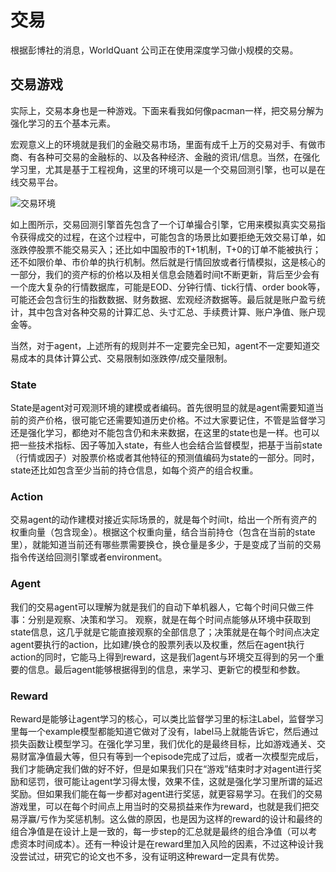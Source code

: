 

<!--
 * @version:
 * @Author:  StevenJokess（蔡舒起） https://github.com/StevenJokess
 * @Date: 2023-05-14 01:21:12
 * @LastEditors:  StevenJokess（蔡舒起） https://github.com/StevenJokess
 * @LastEditTime: 2023-09-04 21:12:38
 * @Description:
 * @Help me: make friends by a867907127@gmail.com and help me get some “foreign” things or service I need in life; 如有帮助，请赞助，失业3年了。![支付宝收款码](https://github.com/StevenJokess/d2rl/blob/master/img/%E6%94%B6.jpg)
 * @TODO::
 * @Reference:
-->
# 交易

根据彭博社的消息，WorldQuant 公司正在使用深度学习做小规模的交易。


## 交易游戏

实际上，交易本身也是一种游戏。下面来看我如何像pacman一样，把交易分解为强化学习的五个基本元素。

宏观意义上的环境就是我们的金融交易市场，里面有成千上万的交易对手、有做市商、有各种可交易的金融标的、以及各种经济、金融的资讯/信息。当然，在强化学习里，尤其是基于工程视角，这里的环境可以是一个交易回测引擎，也可以是在线交易平台。

![交易环境](../../img/trade_env.png)

如上图所示，交易回测引擎首先包含了一个订单撮合引擎，它用来模拟真实交易指令获得成交的过程，在这个过程中，可能包含的场景比如要拒绝无效交易订单，如涨跌停股票不能交易买入；还比如中国股市的T+1机制，T+0的订单不能被执行；还不如限价单、市价单的执行机制。然后就是行情回放或者行情模拟，这是核心的一部分，我们的资产标的价格以及相关信息会随着时间t不断更新，背后至少会有一个庞大复杂的行情数据库，可能是EOD、分钟行情、tick行情、order book等，可能还会包含衍生的指数数据、财务数据、宏观经济数据等。最后就是账户盈亏统计，其中包含对各种交易的计算汇总、头寸汇总、手续费计算、账户净值、账户现金等。

当然，对于agent，上述所有的规则并不一定要完全已知，agent不一定要知道交易成本的具体计算公式、交易限制如涨跌停/成交量限制。

### State

State是agent对可观测环境的建模或者编码。首先很明显的就是agent需要知道当前的资产价格，很可能它还需要知道历史价格。不过大家要记住，不管是监督学习还是强化学习，都绝对不能包含仍和未来数据，在这里的state也是一样。也可以把一些技术指标、因子等加入state，有些人也会结合监督模型，把基于当前state（行情或因子）对股票价格或者其他特征的预测值编码为state的一部分。同时，state还比如包含至少当前的持仓信息，如每个资产的组合权重。

### Action

交易agent的动作建模对接近实际场景的，就是每个时间t，给出一个所有资产的权重向量（包含现金）。根据这个权重向量，结合当前持仓（包含在当前的state里），就能知道当前还有哪些票需要换仓，换仓量是多少，于是变成了当前的交易指令传送给回测引擎或者environment。

### Agent

我们的交易agent可以理解为就是我们的自动下单机器人，它每个时间只做三件事：分别是观察、决策和学习。 观察，就是在每个时间点能够从环境中获取到state信息，这几乎就是它能直接观察的全部信息了；决策就是在每个时间点决定agent要执行的action，比如建/换仓的股票列表以及权重，然后在agent执行action的同时，它能马上得到reward，这是我们agent与环境交互得到的另一个重要的信息。最后agent能够根据得到的信息，来学习、更新它的模型和参数。

### Reward

Reward是能够让agent学习的核心，可以类比监督学习里的标注Label，监督学习里每一个example模型都能知道它做对了没有，label马上就能告诉它，然后通过损失函数让模型学习。在强化学习里，我们优化的是最终目标，比如游戏通关、交易财富净值最大等，但只有等到一个episode完成了过后，或者一次模型完成后，我们才能确定我们做的好不好，但是如果我们只在“游戏”结束时才对agent进行奖励和惩罚，很可能让agent学习得太慢，效果不佳，这就是强化学习里所谓的延迟奖励。但如果我们能在每一步都对agent进行奖惩，就更容易学习。在我们的交易游戏里，可以在每个时间点上用当时的交易损益来作为reward，也就是我们把交易浮赢/亏作为奖惩机制。这么做的原因，也是因为这样的reward的设计和最终的组合净值是在设计上是一致的，每一步step的汇总就是最终的组合净值（可以考虑资本时间成本）。还有一种设计是在reward里加入风险的因素，不过这种设计我没尝试过，研究它的论文也不多，没有证明这种reward一定具有优势。

[1]: http://pg.jrj.com.cn/acc/Res/CN_RES/INDUS/2017/10/20/bff2daa6-042b-41f8-837c-4b8575431726.pdf
[2]: https://bigquant.com/wiki/doc/-xoRs2BYj3r
